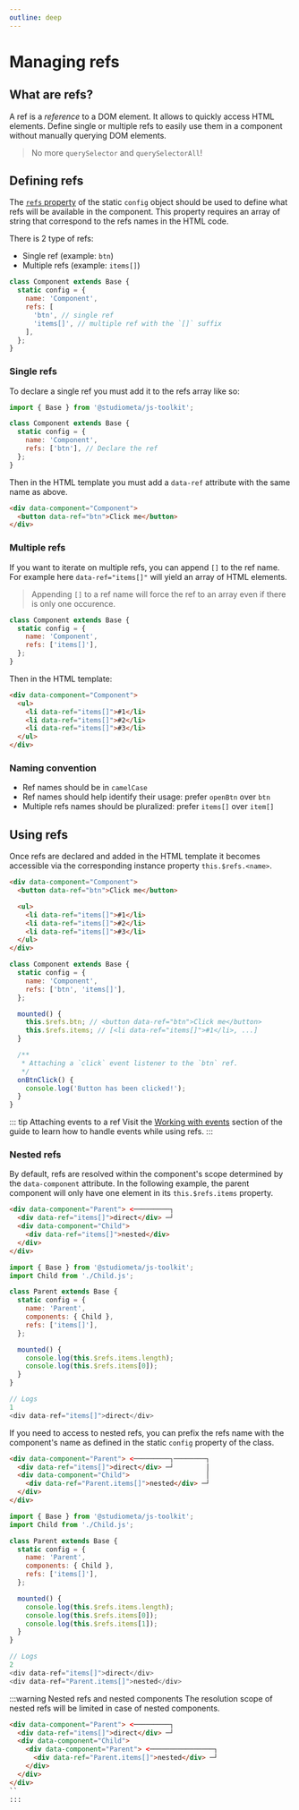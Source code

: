 ```yaml
---
outline: deep
---
```


# Managing refs

## What are refs?

A ref is a _reference_ to a DOM element. It allows to quickly access HTML elements. Define single or multiple refs to easily use them in a component without manually querying DOM elements.

> No more `querySelector` and `querySelectorAll`!

## Defining refs

The [`refs` property](/api/configuration.html#config-refs) of the static `config` object should be used to define what refs will be available in the component. This property requires an array of string that correspond to the refs names in the HTML code.

There is 2 type of refs:

- Single ref (example: `btn`)
- Multiple refs (example: `items[]`)

```js {4-7}
class Component extends Base {
  static config = {
    name: 'Component',
    refs: [
      'btn', // single ref
      'items[]', // multiple ref with the `[]` suffix
    ],
  };
}
```

### Single refs

To declare a single ref you must add it to the refs array like so:

```js {6,10}
import { Base } from '@studiometa/js-toolkit';

class Component extends Base {
  static config = {
    name: 'Component',
    refs: ['btn'], // Declare the ref
  };
}
```

Then in the HTML template you must add a `data-ref` attribute with the same name as above.

```html {2,5-7}
<div data-component="Component">
  <button data-ref="btn">Click me</button>
</div>
```

### Multiple refs

If you want to iterate on multiple refs, you can append `[]` to the ref name. For example here `data-ref="items[]"` will yield an array of HTML elements.

> Appending `[]` to a ref name will force the ref to an array even if there is only one occurence.

```js {4}
class Component extends Base {
  static config = {
    name: 'Component',
    refs: ['items[]'],
  };
}
```

Then in the HTML template:

```html {3-5}
<div data-component="Component">
  <ul>
    <li data-ref="items[]">#1</li>
    <li data-ref="items[]">#2</li>
    <li data-ref="items[]">#3</li>
  </ul>
</div>
```

### Naming convention

- Ref names should be in `camelCase`
- Ref names should help identify their usage: prefer `openBtn` over `btn`
- Multiple refs names should be pluralized: prefer `items[]` over `item[]`

## Using refs

Once refs are declared and added in the HTML template it becomes accessible via the corresponding instance property `this.$refs.<name>`.

```html {2,5-7}
<div data-component="Component">
  <button data-ref="btn">Click me</button>

  <ul>
    <li data-ref="items[]">#1</li>
    <li data-ref="items[]">#2</li>
    <li data-ref="items[]">#3</li>
  </ul>
</div>
```

```js {8-9}
class Component extends Base {
  static config = {
    name: 'Component',
    refs: ['btn', 'items[]'],
  };

  mounted() {
    this.$refs.btn; // <button data-ref="btn">Click me</button>
    this.$refs.items; // [<li data-ref="items[]">#1</li>, ...]
  }

  /**
   * Attaching a `click` event listener to the `btn` ref.
   */
  onBtnClick() {
    console.log('Button has been clicked!');
  }
}
```

::: tip Attaching events to a ref
Visit the [Working with events](/guide/introduction/working-with-events.html) section of the guide to learn how to handle events while using refs.
:::

### Nested refs

By default, refs are resolved within the component's scope determined by the `data-component` attribute. In the following example, the parent component will only have one element in its `this.$refs.items` property.

```html
<div data-component="Parent"> <─────────┐
  <div data-ref="items[]">direct</div> ─┘
  <div data-component="Child">
    <div data-ref="items[]">nested</div>
  </div>
</div>
```

```js
import { Base } from '@studiometa/js-toolkit';
import Child from './Child.js';

class Parent extends Base {
  static config = {
    name: 'Parent',
    components: { Child },
    refs: ['items[]'],
  };

  mounted() {
    console.log(this.$refs.items.length);
    console.log(this.$refs.items[0]);
  }
}
```

```js
// Logs
1
<div data-ref="items[]">direct</div>
```

If you need to access to nested refs, you can prefix the refs name with the component's name as defined in the static `config` property of the class.

```html {4}
<div data-component="Parent"> <─────────┐────────┐
  <div data-ref="items[]">direct</div> ─┘        │
  <div data-component="Child">                   │
    <div data-ref="Parent.items[]">nested</div> ─┘
  </div>
</div>
```

```js
import { Base } from '@studiometa/js-toolkit';
import Child from './Child.js';

class Parent extends Base {
  static config = {
    name: 'Parent',
    components: { Child },
    refs: ['items[]'],
  };

  mounted() {
    console.log(this.$refs.items.length);
    console.log(this.$refs.items[0]);
    console.log(this.$refs.items[1]);
  }
}
```

```js
// Logs
2
<div data-ref="items[]">direct</div>
<div data-ref="Parent.items[]">nested</div>
```

:::warning Nested refs and nested components
The resolution scope of nested refs will be limited in case of nested components.
```html
<div data-component="Parent"> <─────────┐
  <div data-ref="items[]">direct</div> ─┘
  <div data-component="Child">
    <div data-component="Parent"> <────────────────┐
      <div data-ref="Parent.items[]">nested</div> ─┘
    </div>
  </div>
</div>
``
:::
